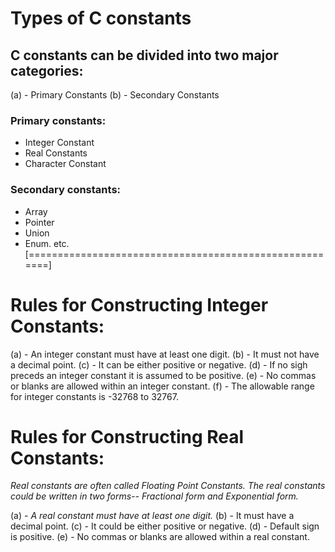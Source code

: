 # Types of C constants
## C constants can be divided into two major categories:
(a) - Primary Constants
(b) - Secondary Constants

### Primary constants:
* Integer Constant
* Real Constants
* Character Constant

### Secondary constants:
* Array
* Pointer
* Union
* Enum. etc.
[=======================================================]

# Rules for Constructing Integer Constants:
(a) - An integer constant must have at least one digit.
(b) - It must not have a decimal point.
(c) - It can be either positive or negative.
(d) - If no sigh preceds an integer constant it is assumed to be positive.
(e) - No commas or blanks are allowed within an integer constant.
(f) - The allowable range for integer constants is -32768 to 32767.

# Rules for Constructing Real Constants:
_Real constants are often called Floating Point Constants. The real constants could be written in two forms-- Fractional form and Exponential form._


(a) - *A real constant must have at least one digit.*
(b) - It must have a decimal point.
(c) - It could be either positive or negative.
(d) - Default sign is positive.
(e) - No commas or blanks are allowed within a real constant.